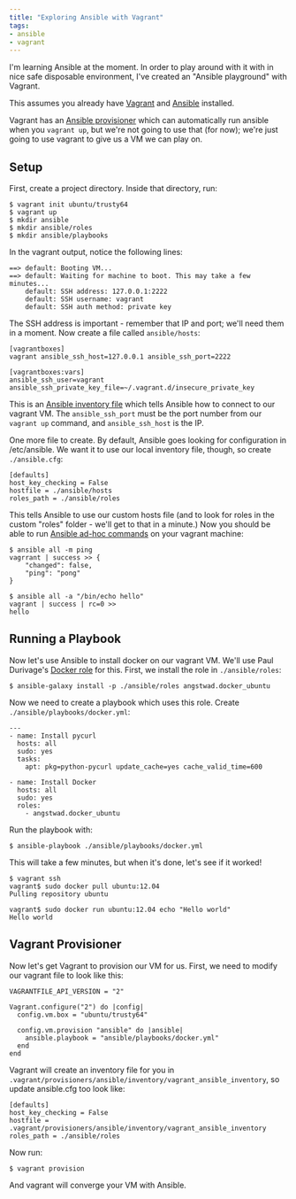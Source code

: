 ```yaml
---
title: "Exploring Ansible with Vagrant"
tags:
- ansible
- vagrant
---
```

I'm learning Ansible at the moment.  In order to play around with it with in nice safe disposable environment, I've created an "Ansible playground" with Vagrant.

<!--more-->

This assumes you already have [Vagrant](https://docs.vagrantup.com/v2/installation/index.html) and [Ansible](http://docs.ansible.com/intro_installation.html) installed.

Vagrant has an [Ansible provisioner](https://docs.vagrantup.com/v2/provisioning/ansible.html) which can automatically run ansible when you `vagrant up`, but we're not going to use that (for now); we're just going to use vagrant to give us a VM we can play on.

## Setup

First, create a project directory.  Inside that directory, run:

````
$ vagrant init ubuntu/trusty64
$ vagrant up
$ mkdir ansible
$ mkdir ansible/roles
$ mkdir ansible/playbooks
````

In the vagrant output, notice the following lines:

````
==> default: Booting VM...
==> default: Waiting for machine to boot. This may take a few minutes...
    default: SSH address: 127.0.0.1:2222
    default: SSH username: vagrant
    default: SSH auth method: private key
````

The SSH address is important - remember that IP and port; we'll need them in a moment.  Now create a file called `ansible/hosts`:

````
[vagrantboxes]
vagrant ansible_ssh_host=127.0.0.1 ansible_ssh_port=2222

[vagrantboxes:vars]
ansible_ssh_user=vagrant
ansible_ssh_private_key_file=~/.vagrant.d/insecure_private_key
````

This is an [Ansible inventory file](http://docs.ansible.com/intro_inventory.html) which tells Ansible how to connect to our vagrant VM.  The `ansible_ssh_port` must be the port number from our `vagrant up` command, and `ansible_ssh_host` is the IP.

One more file to create.  By default, Ansible goes looking for configuration in /etc/ansible.  We want it to use our local inventory file, though, so create `./ansible.cfg`:

````
[defaults]
host_key_checking = False
hostfile = ./ansible/hosts
roles_path = ./ansible/roles
````

This tells Ansible to use our custom hosts file (and to look for roles in the custom "roles" folder - we'll get to that in a minute.)  Now you should be able to run [Ansible ad-hoc commands](http://docs.ansible.com/intro_adhoc.html) on your vagrant machine:

````
$ ansible all -m ping
vagrrant | success >> {
    "changed": false,
    "ping": "pong"
}

$ ansible all -a "/bin/echo hello"
vagrant | success | rc=0 >>
hello
````

## Running a Playbook

Now let's use Ansible to install docker on our vagrant VM.  We'll use Paul Durivage's [Docker role](https://github.com/angstwad/docker.ubuntu) for this.  First, we install the role in `./ansible/roles`:

````
$ ansible-galaxy install -p ./ansible/roles angstwad.docker_ubuntu
````

Now we need to create a playbook which uses this role.  Create `./ansible/playbooks/docker.yml`:

````
---
- name: Install pycurl
  hosts: all
  sudo: yes
  tasks:
    apt: pkg=python-pycurl update_cache=yes cache_valid_time=600

- name: Install Docker
  hosts: all
  sudo: yes
  roles:
    - angstwad.docker_ubuntu
````

Run the playbook with:

````
$ ansible-playbook ./ansible/playbooks/docker.yml
````

This will take a few minutes, but when it's done, let's see if it worked!

````
$ vagrant ssh
vagrant$ sudo docker pull ubuntu:12.04
Pulling repository ubuntu

vagrant$ sudo docker run ubuntu:12.04 echo "Hello world"
Hello world
````

## Vagrant Provisioner

Now let's get Vagrant to provision our VM for us.  First, we need to modify our vagrant file to look like this:

````
VAGRANTFILE_API_VERSION = "2"

Vagrant.configure("2") do |config|
  config.vm.box = "ubuntu/trusty64"

  config.vm.provision "ansible" do |ansible|
    ansible.playbook = "ansible/playbooks/docker.yml"
  end
end
````

Vagrant will create an inventory file for you in `.vagrant/provisioners/ansible/inventory/vagrant_ansible_inventory`, so update ansible.cfg too look like:

````
[defaults]
host_key_checking = False
hostfile = .vagrant/provisioners/ansible/inventory/vagrant_ansible_inventory
roles_path = ./ansible/roles
````

Now run:

````
$ vagrant provision
````

And vagrant will converge your VM with Ansible.
